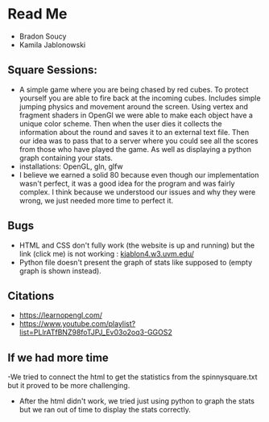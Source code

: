 # Read Me
- Bradon Soucy
- Kamila Jablonowski

## Square Sessions:
- A simple game where you are being chased by red cubes. To protect yourself you are able to fire back at the incoming cubes. Includes simple jumping physics and movement around the screen. Using vertex and fragment shaders in OpenGl we were able to make each object have a unique color scheme. Then when the user dies it collects the information about the round and saves it to an external text file. Then our idea was to pass that to a server where you could see all the scores from those who have played the game. As well as displaying a python graph containing your stats.
- installations: OpenGL, gln, glfw
- I believe we earned a solid 80 because even though our implementation wasn't perfect, it was a good idea for the program and was fairly complex. I think because we understood our issues and why they were wrong, we just needed more time to perfect it.

## Bugs
- HTML and CSS don't fully work (the website is up and running) but the link (click me) is not working : [kjablon4.w3.uvm.edu/](https://kjablon4.w3.uvm.edu/mod3OE/stats.html)
- Python file doesn't present the graph of stats like supposed to (empty graph is shown instead).

## Citations
- https://learnopengl.com/
- https://www.youtube.com/playlist?list=PLlrATfBNZ98foTJPJ_Ev03o2oq3-GGOS2

## If we had more time
-We tried to connect the html to get the statistics from the spinnysquare.txt but it proved to be more challenging.
- After the html didn't work, we tried just using python to graph the stats but we ran out of time to display the stats correctly.

